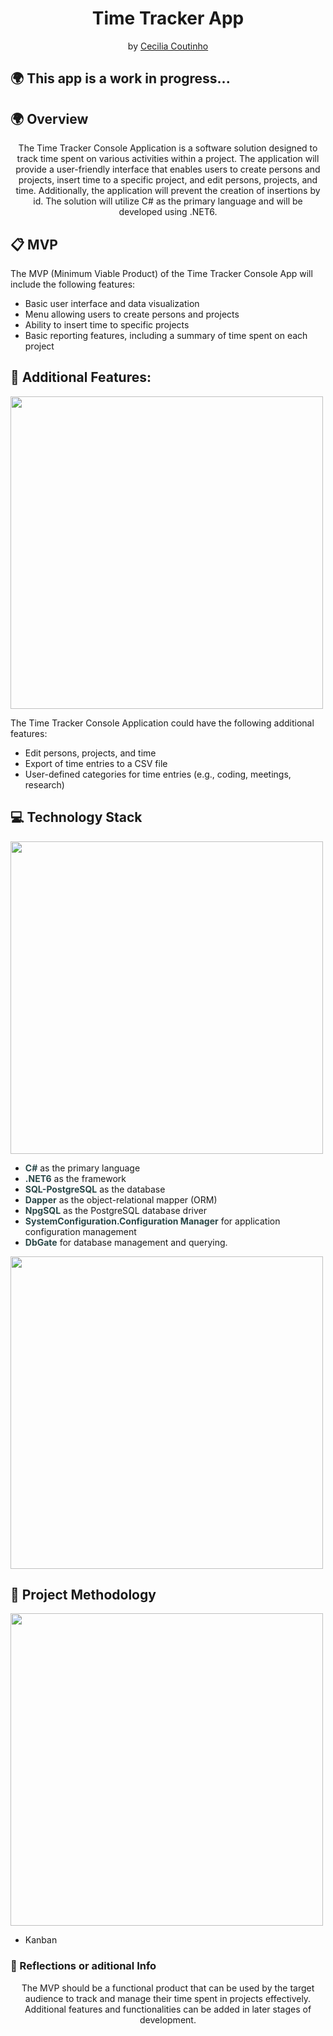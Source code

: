 <h1 align="center">Time Tracker App</h1>

<p align = center>
by <a href="https://github.com/Cecilia-Coutinho">Cecilia Coutinho</a>
</p>

<h2>🌍 This app is a work in progress...</h2>

<h2>🌍 Overview</h2>

<p align = center>
The Time Tracker Console Application is a software solution designed to track time spent on various activities within a project. The application will provide a user-friendly interface that enables users to create persons and projects, insert time to a specific project, and edit persons, projects, and time. Additionally, the application will prevent the creation of insertions by id. The solution will utilize C# as the primary language and will be developed using .NET6.

<h2>📋 MVP</h2>
<p>
The MVP (Minimum Viable Product) of the Time Tracker Console App will include the following features:
</p>
<ul>
<li>Basic user interface and data visualization</li>
<li>Menu allowing users to create persons and projects</li>
<li>Ability to insert time to specific projects</li>
<li>Basic reporting features, including a summary of time spent on each project</li>
</ul>

<h2>🎯 Additional Features:</h2>
<p ><img align="center" width="500" src="./.github/first_level.svg#gh-dark-mode-only"/></p>
<p>
The Time Tracker Console Application could have the following additional features:
</p>
<ul>
<li>Edit persons, projects, and time</li>
<li>Export of time entries to a CSV file</li>
<li>User-defined categories for time entries (e.g., coding, meetings, research)</li>
</ul>

<h2>💻 Technology Stack</h2>
<p ><img align="center" width="500" src="./.github/first_level.svg#gh-dark-mode-only"/></p>
<ul>
<li><span style="color: #2A4849"><b>C#</b></span> as the primary language</li>
<li><span style="color: #2A4849"><b>.NET6</b></span> as the framework</li>
<li><span style="color: #2A4849"><b>SQL-PostgreSQL</b></span> as the database</li>
<li><span style="color: #2A4849"><b>Dapper</b></span> as the object-relational mapper (ORM)</li>
<li><span style="color: #2A4849"><b>NpgSQL</b></span> as the PostgreSQL database driver</li>
<li><span style="color: #2A4849"><b>SystemConfiguration.Configuration Manager</b></span> for application configuration management</li>
<li><span style="color: #2A4849"><b>DbGate</b></span> for database management and querying.</li>
</ul>

<p><img align="center" width="500" src="./.github/second_level.svg#gh-dark-mode-only"/></p>

<h2>📏 Project Methodology</h2>
<p ><img align="center" width="500" src="./.github/first_level.svg#gh-dark-mode-only"/></p>
<ul>
<li>Kanban</li>
</ul>

<h3>📝 Reflections or aditional Info</h3>
<p align = center>
The MVP should be a functional product that can be used by the target audience to track and manage their time spent in projects effectively. Additional features and functionalities can be added in later stages of development.
</p>
